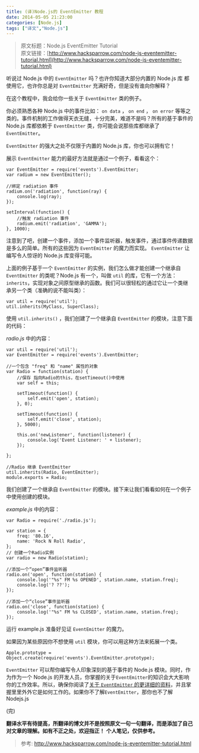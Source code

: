 ```yaml
---
title: (译)Node.js的 EventEmitter 教程
date: 2014-05-05 21:23:00
categories: [Node.js]
tags: ["译文","Node.js"]
---
```


>原文标题：Node.js EventEmitter Tutorial  
 原文链接：[http://www.hacksparrow.com/node-js-eventemitter-tutorial.html](http://www.hacksparrow.com/node-js-eventemitter-tutorial.html)

<!--more-->

听说过 Node.js 中的 <code>EventEmitter</code> 吗？也许你知道大部分内置的 Node.js 库 都使用它，也许你总是对 <code>EventEmitter</code> 充满好奇，但是没有谁向你解释？

在这个教程中，我会给你一些关于 <code>EventEmitter</code> 类的例子。

你必须熟悉各种 Node.js 中的事件比如： <code>on data</code> ， <code>on end</code> ， <code>on error</code> 等等之类的。事件机制的工作做得天衣无缝，十分完美，难道不是吗？所有的基于事件的 Node.js 库都依赖于 <code>EventEmitter</code> 类，你可能会说那些库都继承了 <code>EventEmitter</code>。

 <code>EventEmitter</code> 的强大之处不仅限于内置的 Node.js 库，你也可以拥有它！
 
展示 <code>EventEmitter</code> 能力的最好方法就是通过一个例子，看看这个：

    var EventEmitter = require('events').EventEmitter;
    var radium = new EventEmitter();
    
    //绑定 radiation 事件
    radium.on('radiation', function(ray) {
        console.log(ray);
    });
    
    setInterval(function() {
        //触发 radiation 事件
        radium.emit('radiation', 'GAMMA');
    }, 1000);
    
注意到了吧，创建一个事件，添加一个事件监听器，触发事件，通过事件传递数据是多么的简单。所有的这些因为 <code>EventEmitter</code> 的魔力而实现。 <code>EventEmitter</code> 让编写令人惊讶的 Node.js 库变得可能。

上面的例子基于一个 <code>EventEmitter</code> 的实例，我们怎么做才能创建一个继承自 <code>EventEmitter</code> 的类呢？Node.js 有一个，叫做 <code>util</code> 的库，它有一个方法： <code>inherits</code>，实现对象之间原型继承的函数。我们可以很轻松的通过它让一个类继承另一个类（准确的说不能叫类）：

    var util = require('util');
    util.inherits(MyClass, SuperClass);
    
使用 <code>util.inherits()</code> ，我们创建了一个继承自 <code>EventEmitter</code> 的模块，注意下面的代码：

*radio.js* 中的内容：

    var util = require('util');
    var EventEmitter = require('events').EventEmitter;
    
    //一个包含 "freq" 和 "name" 属性的对象
    var Radio = function(station) {
        //保存 指向Radio的this，在setTimeout()中使用
        var self = this;
        
        setTimeout(function() {
            self.emit('open', station);
        }, 0);
        
        setTimeout(function() {
            self.emit('close', station);
        }, 5000);
        
        this.on('newListener', function(listener) {
            console.log('Event Listener: ' + listener);
        });
        
    };
    
    //Radio 继承 EventEmitter
    util.inherits(Radio, EventEmitter);
    module.exports = Radio;
    
我们创建了一个继承自 <code>EventEmitter</code> 的模块。接下来让我们看看如何在一个例子中使用创建的模块。

*example.js* 中的内容：

    var Radio = require('./radio.js');
    
    var station = {
        freq: '80.16',
        name: 'Rock N Roll Radio',
    };
    // 创建一个Radio实例
    var radio = new Radio(station);
    
    //添加一个“open”事件监听器
    radio.on('open', function(station) {
        console.log('"%s" FM %s OPENED', station.name, station.freq);
        console.log('? ??');
    });
    
    //添加一个“close”事件监听器
    radio.on('close', function(station) {
        console.log('"%s" FM %s CLOSED', station.name, station.freq);
    });
    
运行 example.js 准备好见证 <code>EventEmitter</code> 的魔力。

如果因为某些原因你不想使用 <code>util</code> 模块，你可以用这种方法来拓展一个类。

    Apple.prototype = Object.create(require('events').EventEmitter.prototype);
    
 <code>EventEmitter</code> 可以帮你编写令人印象深刻的基于事件的 Node.js 模块。同时，作为作为一个 Node.js 的开发人员，你掌握的关于<code>EventEmitter</code>的知识会大大影响你的工作效率。所以，确保你阅读了[关于 <code>EventEmitter</code> 的更详细的资料](http://nodejs.org/api/events.html#events_class_events_eventemitter)，并且掌握里里外外它是如何工作的。如果你不了解<code>EventEmitter</code>，那你也不了解 Nodejs.js



(完)

**翻译水平有待提高，所翻译的博文并不是按照原文一句一句翻译，而是添加了自己对文章的理解。如有不正之处，欢迎指正！**
**个人笔记，仅供参考。**
>参考: 
[http://www.hacksparrow.com/node-js-eventemitter-tutorial.html
](http://www.hacksparrow.com/node-js-eventemitter-tutorial.html)

[关于 <code>EventEmitter</code> 的更详细的资料]: http://nodejs.org/api/events.html
